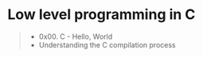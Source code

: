 # **Low level programming in C**
> * 0x00. C - Hello, World
> * Understanding the C compilation process
